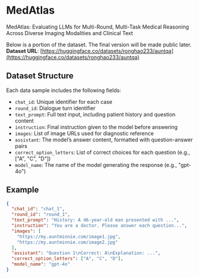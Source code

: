 # MedAtlas
MedAtlas: Evaluating LLMs for Multi-Round, Multi-Task Medical Reasoning Across Diverse Imaging Modalities and Clinical Text

Below is a portion of the dataset. The final version will be made public later.
**Dataset URL**: [https://huggingface.co/datasets/ronghao233/auntqa](https://huggingface.co/datasets/ronghao233/auntqa)
## Dataset Structure

Each data sample includes the following fields:

- `chat_id`: Unique identifier for each case
- `round_id`: Dialogue turn identifier
- `text_prompt`: Full text input, including patient history and question content
- `instruction`: Final instruction given to the model before answering
- `images`: List of image URLs used for diagnostic reference
- `assistant`: The model’s answer content, formatted with question-answer pairs
- `correct_option_letters`: List of correct choices for each question (e.g., ["A", "C", "D"])
- `model_name`: The name of the model generating the response (e.g., "gpt-4o")

## Example

```json
{
  "chat_id": "chat_1",
  "round_id": "round_1",
  "text_prompt": "History: A 46-year-old man presented with ...",
  "instruction": "You are a doctor. Please answer each question...",
  "images": [
    "https://my.auntminnie.com/image1.jpg",
    "https://my.auntminnie.com/image2.jpg"
  ],
  "assistant": "Question 1\nCorrect: A\nExplanation: ...",
  "correct_option_letters": ["A", "C", "D"],
  "model_name": "gpt-4o"
}
